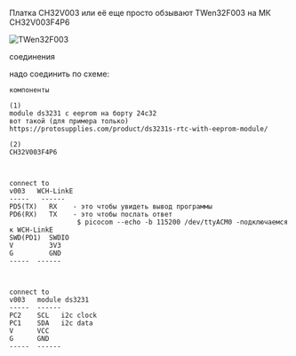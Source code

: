 
Платка CH32V003 или её еще просто обзывают TWen32F003 на МК CH32V003F4P6

<p><img src="https://github.com/nvv13/test/blob/main/test-mk/ch32v003/doc/TWen32F003.jpg" alt="TWen32F003" title="CH32V003" /></p>



соединения

надо соединить по схеме:
~~~
компоненты

(1)
module ds3231 с eeprom на борту 24c32
вот такой (для примера только)
https://protosupplies.com/product/ds3231s-rtc-with-eeprom-module/

(2)
CH32V003F4P6



connect to
v003   WCH-LinkE
-----   ------ 
PD5(TX)   RX    - это чтобы увидеть вывод программы
PD6(RX)   TX    - это чтобы послать ответ
                 $ picocom --echo -b 115200 /dev/ttyACM0 -подключаемся к WCH-LinkE 
SWD(PD1)  SWDIO
V         3V3
G         GND    
-----  ------ 



connect to
v003   module ds3231 
-----  ------ 
PC2    SCL   i2c clock   
PC1    SDA   i2c data   
V      VCC     
G      GND    
-----  ------ 

~~~

